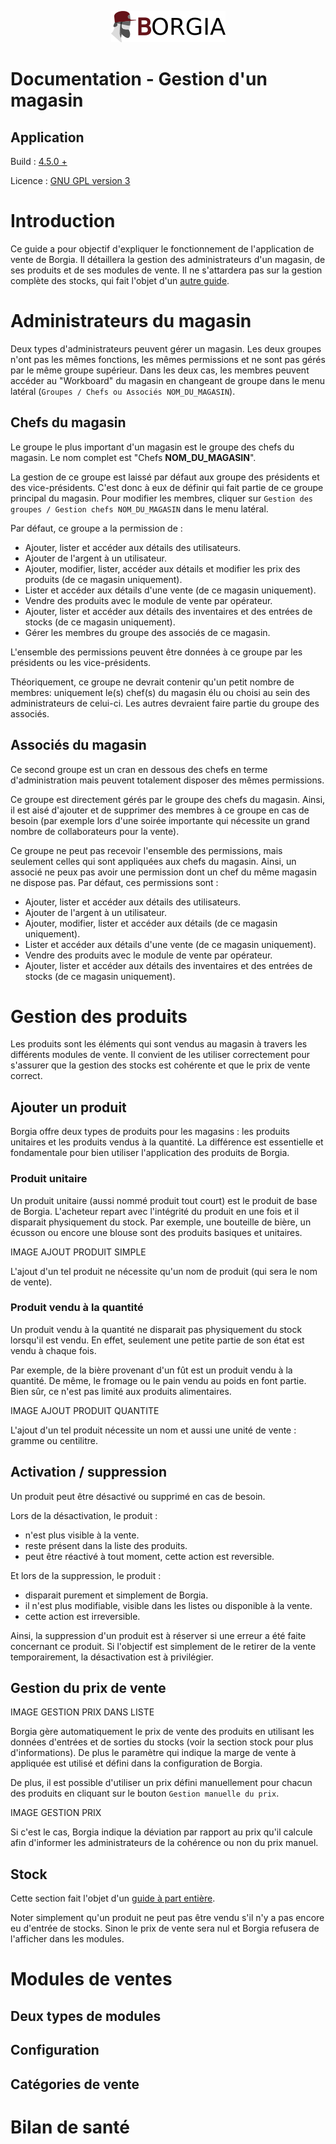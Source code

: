 <p align="center">
   <img src="./img/borgia-logo-light.png" />
</p>

# Documentation - Gestion d'un magasin

## Application

Build : [4.5.0 + ](https://github.com/borgia-app/Borgia/releases/tag/4.5.0)

Licence : [GNU GPL version 3](./license.txt)

# Introduction

Ce guide a pour objectif d'expliquer le fonctionnement de l'application de vente de Borgia.
Il détaillera la gestion des administrateurs d'un magasin, de ses produits et de ses modules de vente. Il ne s'attardera pas sur la gestion complète des stocks, qui fait l'objet d'un [autre guide](./stocks.md).

# Administrateurs du magasin

Deux types d'administrateurs peuvent gérer un magasin. Les deux groupes n'ont pas les mêmes fonctions, les mêmes permissions et ne sont pas gérés par le même groupe supérieur. Dans les deux cas, les membres peuvent accéder au "Workboard" du magasin en changeant de groupe dans le menu latéral (`Groupes / Chefs ou Associés NOM_DU_MAGASIN`).

## Chefs du magasin

Le groupe le plus important d'un magasin est le groupe des chefs du magasin. Le nom complet est "Chefs **NOM_DU_MAGASIN**".

La gestion de ce groupe est laissé par défaut aux groupe des présidents et des vice-présidents. C'est donc à eux de définir qui fait partie de ce groupe principal du magasin. Pour modifier les membres, cliquer sur `Gestion des groupes / Gestion chefs NOM_DU_MAGASIN` dans le menu latéral.

Par défaut, ce groupe a la permission de :

* Ajouter, lister et accéder aux détails des utilisateurs.
* Ajouter de l'argent à un utilisateur.
* Ajouter, modifier, lister, accéder aux détails et modifier les prix des produits (de ce magasin uniquement).
* Lister et accéder aux détails d'une vente (de ce magasin uniquement).
* Vendre des produits avec le module de vente par opérateur.
* Ajouter, lister et accéder aux détails des inventaires et des entrées de stocks (de ce magasin uniquement).
* Gérer les membres du groupe des associés de ce magasin.

L'ensemble des permissions peuvent être données à ce groupe par les présidents ou les vice-présidents.

Théoriquement, ce groupe ne devrait contenir qu'un petit nombre de membres: uniquement le(s) chef(s) du magasin élu ou choisi au sein des administrateurs de celui-ci. Les autres devraient faire partie du groupe des associés.

## Associés du magasin

Ce second groupe est un cran en dessous des chefs en terme d'administration mais peuvent totalement disposer des mêmes permissions.

Ce groupe est directement gérés par le groupe des chefs du magasin. Ainsi, il est aisé d'ajouter et de supprimer des membres à ce groupe en cas de besoin (par exemple lors d'une soirée importante qui nécessite un grand nombre de collaborateurs pour la vente).

Ce groupe ne peut pas recevoir l'ensemble des permissions, mais seulement celles qui sont appliquées aux chefs du magasin. Ainsi, un associé ne peux pas avoir une permission dont un chef du même magasin ne dispose pas. Par défaut, ces permissions sont :

* Ajouter, lister et accéder aux détails des utilisateurs.
* Ajouter de l'argent à un utilisateur.
* Ajouter, modifier, lister et accéder aux détails (de ce magasin uniquement).
* Lister et accéder aux détails d'une vente (de ce magasin uniquement).
* Vendre des produits avec le module de vente par opérateur.
* Ajouter, lister et accéder aux détails des inventaires et des entrées de stocks (de ce magasin uniquement).

# Gestion des produits

Les produits sont les éléments qui sont vendus au magasin à travers les différents modules de vente. Il convient de les utiliser correctement pour s'assurer que la gestion des stocks est cohérente et que le prix de vente correct.

## Ajouter un produit

Borgia offre deux types de produits pour les magasins : les produits unitaires et les produits vendus à la quantité. La différence est essentielle et fondamentale pour bien utiliser l'application des produits de Borgia.

### Produit unitaire

Un produit unitaire (aussi nommé produit tout court) est le produit de base de Borgia. L'acheteur repart avec l'intégrité du produit en une fois et il disparait physiquement du stock. Par exemple, une bouteille de bière, un écusson ou encore une blouse sont des produits basiques et unitaires.

IMAGE AJOUT PRODUIT SIMPLE

L'ajout d'un tel produit ne nécessite qu'un nom de produit (qui sera le nom de vente).

### Produit vendu à la quantité

Un produit vendu à la quantité ne disparait pas physiquement du stock lorsqu'il est vendu. En effet, seulement une petite partie de son état est vendu à chaque fois.

Par exemple, de la bière provenant d'un fût est un produit vendu à la quantité. De même, le fromage ou le pain vendu au poids en font partie. Bien sûr, ce n'est pas limité aux produits alimentaires.

IMAGE AJOUT PRODUIT QUANTITE

L'ajout d'un tel produit nécessite un nom et aussi une unité de vente : gramme ou centilitre.

## Activation / suppression

Un produit peut être désactivé ou supprimé en cas de besoin.

Lors de la désactivation, le produit :
* n'est plus visible à la vente.
* reste présent dans la liste des produits.
* peut être réactivé à tout moment, cette action est reversible.

Et lors de la suppression, le produit :
* disparait purement et simplement de Borgia.
* il n'est plus modifiable, visible dans les listes ou disponible à la vente.
* cette action est irreversible.

Ainsi, la suppression d'un produit est à réserver si une erreur a été faite concernant ce produit. Si l'objectif est simplement de le retirer de la vente temporairement, la désactivation est à privilégier.

## Gestion du prix de vente

IMAGE GESTION PRIX DANS LISTE

Borgia gère automatiquement le prix de vente des produits en utilisant les données d'entrées et de sorties du stocks (voir la section stock pour plus d'informations). De plus le paramètre qui indique la marge de vente à appliquée est utilisé et défini dans la configuration de Borgia.

De plus, il est possible d'utiliser un prix défini manuellement pour chacun des produits en cliquant sur le bouton `Gestion manuelle du prix`.

IMAGE GESTION PRIX

Si c'est le cas, Borgia indique la déviation par rapport au prix qu'il calcule afin d'informer les administrateurs de la cohérence ou non du prix manuel.

## Stock

Cette section fait l'objet d'un [guide à part entière](./stocks.md).

Noter simplement qu'un produit ne peut pas être vendu s'il n'y a pas encore eu d'entrée de stocks. Sinon le prix de vente sera nul et Borgia refusera de l'afficher dans les modules.

# Modules de ventes

## Deux types de modules

## Configuration

## Catégories de vente

# Bilan de santé
